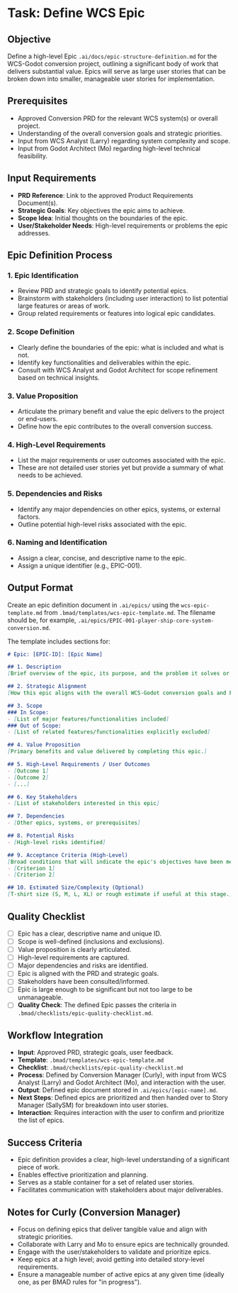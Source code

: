 # Task: Define WCS Epic

## Objective
Define a high-level Epic `.ai/docs/epic-structure-definition.md` for the WCS-Godot conversion project, outlining a significant body of work that delivers substantial value. Epics will serve as large user stories that can be broken down into smaller, manageable user stories for implementation.

## Prerequisites
- Approved Conversion PRD for the relevant WCS system(s) or overall project.
- Understanding of the overall conversion goals and strategic priorities.
- Input from WCS Analyst (Larry) regarding system complexity and scope.
- Input from Godot Architect (Mo) regarding high-level technical feasibility.

## Input Requirements
- **PRD Reference**: Link to the approved Product Requirements Document(s).
- **Strategic Goals**: Key objectives the epic aims to achieve.
- **Scope Idea**: Initial thoughts on the boundaries of the epic.
- **User/Stakeholder Needs**: High-level requirements or problems the epic addresses.

## Epic Definition Process

### 1. Epic Identification
- Review PRD and strategic goals to identify potential epics.
- Brainstorm with stakeholders (including user interaction) to list potential large features or areas of work.
- Group related requirements or features into logical epic candidates.

### 2. Scope Definition
- Clearly define the boundaries of the epic: what is included and what is not.
- Identify key functionalities and deliverables within the epic.
- Consult with WCS Analyst and Godot Architect for scope refinement based on technical insights.

### 3. Value Proposition
- Articulate the primary benefit and value the epic delivers to the project or end-users.
- Define how the epic contributes to the overall conversion success.

### 4. High-Level Requirements
- List the major requirements or user outcomes associated with the epic.
- These are not detailed user stories yet but provide a summary of what needs to be achieved.

### 5. Dependencies and Risks
- Identify any major dependencies on other epics, systems, or external factors.
- Outline potential high-level risks associated with the epic.

### 6. Naming and Identification
- Assign a clear, concise, and descriptive name to the epic.
- Assign a unique identifier (e.g., EPIC-001).

## Output Format

Create an epic definition document in `.ai/epics/` using the `wcs-epic-template.md` from `.bmad/templates/wcs-epic-template.md`. The filename should be, for example, `.ai/epics/EPIC-001-player-ship-core-system-conversion.md`.

The template includes sections for:
```markdown
# Epic: [EPIC-ID]: [Epic Name]

## 1. Description
[Brief overview of the epic, its purpose, and the problem it solves or value it delivers.]

## 2. Strategic Alignment
[How this epic aligns with the overall WCS-Godot conversion goals and PRD.]

## 3. Scope
### In Scope:
- [List of major features/functionalities included]
### Out of Scope:
- [List of related features/functionalities explicitly excluded]

## 4. Value Proposition
[Primary benefits and value delivered by completing this epic.]

## 5. High-Level Requirements / User Outcomes
- [Outcome 1]
- [Outcome 2]
- [...]

## 6. Key Stakeholders
- [List of stakeholders interested in this epic]

## 7. Dependencies
- [Other epics, systems, or prerequisites]

## 8. Potential Risks
- [High-level risks identified]

## 9. Acceptance Criteria (High-Level)
[Broad conditions that will indicate the epic's objectives have been met. These are not story-level ACs.]
- [Criterion 1]
- [Criterion 2]

## 10. Estimated Size/Complexity (Optional)
[T-shirt size (S, M, L, XL) or rough estimate if useful at this stage.]
```

## Quality Checklist
- [ ] Epic has a clear, descriptive name and unique ID.
- [ ] Scope is well-defined (inclusions and exclusions).
- [ ] Value proposition is clearly articulated.
- [ ] High-level requirements are captured.
- [ ] Major dependencies and risks are identified.
- [ ] Epic is aligned with the PRD and strategic goals.
- [ ] Stakeholders have been consulted/informed.
- [ ] Epic is large enough to be significant but not too large to be unmanageable.
- [ ] **Quality Check**: The defined Epic passes the criteria in `.bmad/checklists/epic-quality-checklist.md`.

## Workflow Integration
- **Input**: Approved PRD, strategic goals, user feedback.
- **Template**: `.bmad/templates/wcs-epic-template.md`
- **Checklist**: `.bmad/checklists/epic-quality-checklist.md`
- **Process**: Defined by Conversion Manager (Curly), with input from WCS Analyst (Larry) and Godot Architect (Mo), and interaction with the user.
- **Output**: Defined epic document stored in `.ai/epics/[epic-name].md`.
- **Next Steps**: Defined epics are prioritized and then handed over to Story Manager (SallySM) for breakdown into user stories.
- **Interaction**: Requires interaction with the user to confirm and prioritize the list of epics.

## Success Criteria
- Epic definition provides a clear, high-level understanding of a significant piece of work.
- Enables effective prioritization and planning.
- Serves as a stable container for a set of related user stories.
- Facilitates communication with stakeholders about major deliverables.

## Notes for Curly (Conversion Manager)
- Focus on defining epics that deliver tangible value and align with strategic priorities.
- Collaborate with Larry and Mo to ensure epics are technically grounded.
- Engage with the user/stakeholders to validate and prioritize epics.
- Keep epics at a high level; avoid getting into detailed story-level requirements.
- Ensure a manageable number of active epics at any given time (ideally one, as per BMAD rules for "in progress").
